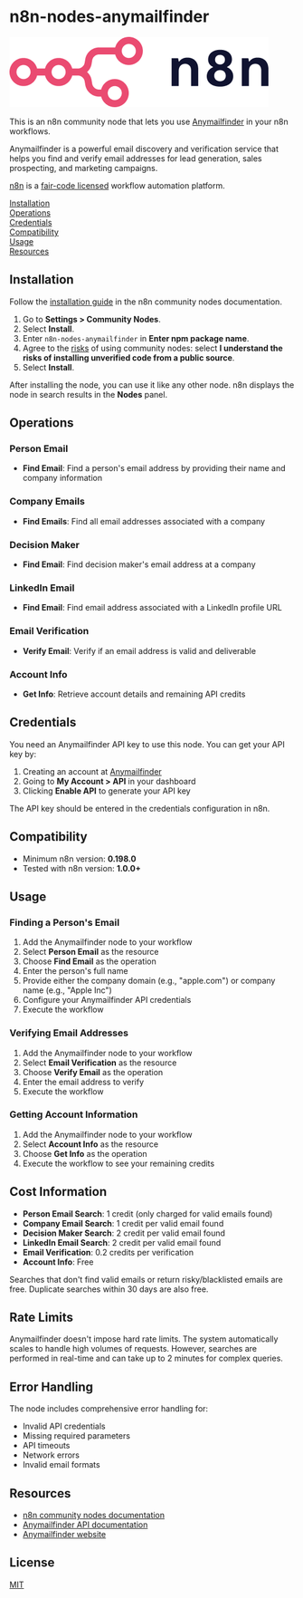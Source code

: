 # n8n-nodes-anymailfinder

![n8n.io - Workflow Automation](https://raw.githubusercontent.com/n8n-io/n8n/master/assets/n8n-logo.png)

This is an n8n community node that lets you use [Anymailfinder](https://anymailfinder.com) in your n8n workflows.

Anymailfinder is a powerful email discovery and verification service that helps you find and verify email addresses for lead generation, sales prospecting, and marketing campaigns.

[n8n](https://n8n.io/) is a [fair-code licensed](https://docs.n8n.io/reference/license/) workflow automation platform.

[Installation](#installation)  
[Operations](#operations)  
[Credentials](#credentials)  
[Compatibility](#compatibility)  
[Usage](#usage)  
[Resources](#resources)  

## Installation

Follow the [installation guide](https://docs.n8n.io/integrations/community-nodes/installation/) in the n8n community nodes documentation.

1. Go to **Settings > Community Nodes**.
2. Select **Install**.
3. Enter `n8n-nodes-anymailfinder` in **Enter npm package name**.
4. Agree to the [risks](https://docs.n8n.io/integrations/community-nodes/risks/) of using community nodes: select **I understand the risks of installing unverified code from a public source**.
5. Select **Install**.

After installing the node, you can use it like any other node. n8n displays the node in search results in the **Nodes** panel.

## Operations

### Person Email
- **Find Email**: Find a person's email address by providing their name and company information

### Company Emails  
- **Find Emails**: Find all email addresses associated with a company

### Decision Maker
- **Find Email**: Find decision maker's email address at a company

### LinkedIn Email
- **Find Email**: Find email address associated with a LinkedIn profile URL

### Email Verification
- **Verify Email**: Verify if an email address is valid and deliverable

### Account Info
- **Get Info**: Retrieve account details and remaining API credits

## Credentials

You need an Anymailfinder API key to use this node. You can get your API key by:

1. Creating an account at [Anymailfinder](https://anymailfinder.com)
2. Going to **My Account > API** in your dashboard
3. Clicking **Enable API** to generate your API key

The API key should be entered in the credentials configuration in n8n.

## Compatibility

- Minimum n8n version: **0.198.0**
- Tested with n8n version: **1.0.0+**

## Usage

### Finding a Person's Email

1. Add the Anymailfinder node to your workflow
2. Select **Person Email** as the resource
3. Choose **Find Email** as the operation
4. Enter the person's full name
5. Provide either the company domain (e.g., "apple.com") or company name (e.g., "Apple Inc")
6. Configure your Anymailfinder API credentials
7. Execute the workflow

### Verifying Email Addresses

1. Add the Anymailfinder node to your workflow
2. Select **Email Verification** as the resource
3. Choose **Verify Email** as the operation
4. Enter the email address to verify
5. Execute the workflow

### Getting Account Information

1. Add the Anymailfinder node to your workflow
2. Select **Account Info** as the resource
3. Choose **Get Info** as the operation
4. Execute the workflow to see your remaining credits

## Cost Information

- **Person Email Search**: 1 credit (only charged for valid emails found)
- **Company Email Search**: 1 credit per valid email found
- **Decision Maker Search**: 2 credit per valid email found
- **LinkedIn Email Search**: 2 credit per valid email found
- **Email Verification**: 0.2 credits per verification
- **Account Info**: Free

Searches that don't find valid emails or return risky/blacklisted emails are free. Duplicate searches within 30 days are also free.

## Rate Limits

Anymailfinder doesn't impose hard rate limits. The system automatically scales to handle high volumes of requests. However, searches are performed in real-time and can take up to 2 minutes for complex queries.

## Error Handling

The node includes comprehensive error handling for:
- Invalid API credentials
- Missing required parameters
- API timeouts
- Network errors
- Invalid email formats

## Resources

* [n8n community nodes documentation](https://docs.n8n.io/integrations/community-nodes/)
* [Anymailfinder API documentation](https://anymailfinder.com/email-finder-api/docs)
* [Anymailfinder website](https://anymailfinder.com)

## License

[MIT](https://github.com/your-username/n8n-nodes-anymailfinder/blob/master/LICENSE.md)
